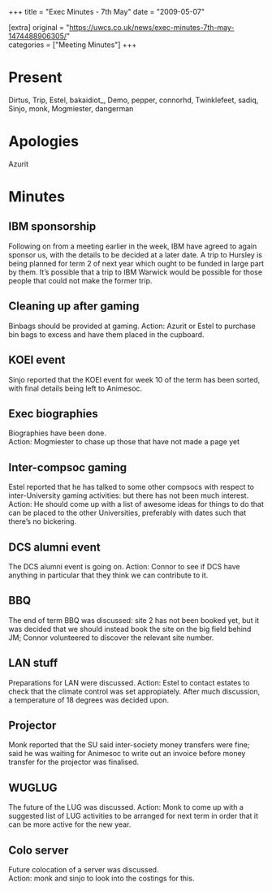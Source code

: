 +++
title = "Exec Minutes - 7th May"
date = "2009-05-07"

[extra]
original = "https://uwcs.co.uk/news/exec-minutes-7th-may-1474488906305/"    
categories = ["Meeting Minutes"]
+++

# Present

Dirtus, Trip, Estel, bakaidiot\_, Demo, pepper, connorhd, Twinklefeet, sadiq, Sinjo, monk, Mogmiester, dangerman

# Apologies

Azurit

# Minutes

## IBM sponsorship

Following on from a meeting earlier in the week, IBM have agreed to again sponsor us, with the details to be decided at a later date. A trip to Hursley is being planned for term 2 of next year which ought to be funded in large part by them. It’s possible that a trip to IBM Warwick would be possible for those people that could not make the former trip.

## Cleaning up after gaming

Binbags should be provided at gaming. Action: Azurit or Estel to purchase bin bags to excess and have them placed in the cupboard.

## KOEI event

Sinjo reported that the KOEI event for week 10 of the term has been sorted, with final details being left to Animesoc.

## Exec biographies

Biographies have been done.  
Action: Mogmiester to chase up those that have not made a page yet

## Inter-compsoc gaming

Estel reported that he has talked to some other compsocs with respect to inter-University gaming activities: but there has not been much interest. Action: He should come up with a list of awesome ideas for things to do that can be placed to the other Universities, preferably with dates such that there’s no bickering.

## DCS alumni event

The DCS alumni event is going on. Action: Connor to see if DCS have anything in particular that they think we can contribute to it.

## BBQ

The end of term BBQ was discussed: site 2 has not been booked yet, but it was decided that we should instead book the site on the big field behind JM; Connor volunteered to discover the relevant site number.

## LAN stuff

Preparations for LAN were discussed. Action: Estel to contact estates to check that the climate control was set appropiately. After much discussion, a temperature of 18 degrees was decided upon.

## Projector

Monk reported that the SU said inter-society money transfers were fine; said he was waiting for Animesoc to write out an invoice before money transfer for the projector was finalised.

## WUGLUG

The future of the LUG was discussed. Action: Monk to come up with a suggested list of LUG activities to be arranged for next term in order that it can be more active for the new year.

## Colo server

Future colocation of a server was discussed.  
Action: monk and sinjo to look into the costings for this.
